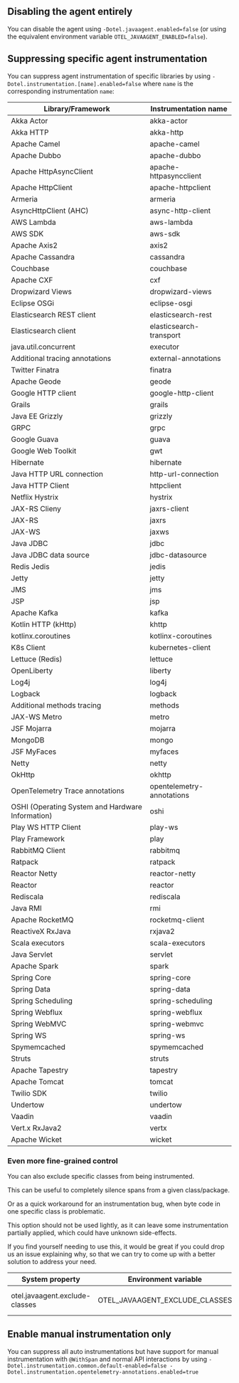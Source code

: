 ## Disabling the agent entirely

You can disable the agent using `-Dotel.javaagent.enabled=false`
(or using the equivalent environment variable `OTEL_JAVAAGENT_ENABLED=false`).

## Suppressing specific agent instrumentation

You can suppress agent instrumentation of specific libraries by using
`-Dotel.instrumentation.[name].enabled=false` where `name` is the corresponding instrumentation `name`:

| Library/Framework | Instrumentation name |
|-------------------|----------------------|
| Akka Actor | akka-actor|
| Akka HTTP | akka-http|
| Apache Camel | apache-camel|
| Apache Dubbo | apache-dubbo|
| Apache HttpAsyncClient | apache-httpasyncclient|
| Apache HttpClient | apache-httpclient|
| Armeria | armeria|
| AsyncHttpClient (AHC) | async-http-client|
| AWS Lambda | aws-lambda|
| AWS SDK | aws-sdk|
| Apache Axis2 | axis2|
| Apache Cassandra | cassandra|
| Couchbase | couchbase|
| Apache CXF | cxf|
| Dropwizard Views | dropwizard-views |
| Eclipse OSGi | eclipse-osgi |
| Elasticsearch REST client | elasticsearch-rest|
| Elasticsearch client | elasticsearch-transport|
| java.util.concurrent | executor |
| Additional tracing annotations | external-annotations |
| Twitter Finatra | finatra|
| Apache Geode | geode|
| Google HTTP client | google-http-client|
| Grails | grails|
| Java EE Grizzly | grizzly|
| GRPC | grpc|
| Google Guava | guava|
| Google Web Toolkit | gwt|
| Hibernate | hibernate|
| Java HTTP URL connection | http-url-connection |
| Java HTTP Client | httpclient |
| Netflix Hystrix | hystrix|
| JAX-RS Clieny | jaxrs-client|
| JAX-RS | jaxrs|
| JAX-WS | jaxws|
| Java JDBC | jdbc |
| Java JDBC data source | jdbc-datasource |
| Redis Jedis | jedis|
| Jetty | jetty|
| JMS | jms|
| JSP | jsp |
| Apache Kafka | kafka |
| Kotlin HTTP (kHttp) | khttp |
| kotlinx.coroutines | kotlinx-coroutines |
| K8s Client | kubernetes-client|
| Lettuce (Redis) | lettuce|
| OpenLiberty | liberty |
| Log4j | log4j|
| Logback | logback|
| Additional methods tracing | methods |
| JAX-WS Metro | metro|
| JSF Mojarra | mojarra|
| MongoDB | mongo |
| JSF MyFaces | myfaces|
| Netty | netty|
| OkHttp | okhttp|
| OpenTelemetry Trace annotations | opentelemetry-annotations |
| OSHI (Operating System and Hardware Information) | oshi |
| Play WS HTTP Client | play-ws|
| Play Framework | play|
| RabbitMQ Client | rabbitmq|
| Ratpack | ratpack|
| Reactor Netty | reactor-netty|
| Reactor | reactor|
| Rediscala | rediscala|
| Java RMI | rmi|
| Apache RocketMQ | rocketmq-client|
| ReactiveX RxJava | rxjava2 |
| Scala executors | scala-executors |
| Java Servlet | servlet|
| Apache Spark | spark|
| Spring Core | spring-core|
| Spring Data | spring-data|
| Spring Scheduling | spring-scheduling|
| Spring Webflux | spring-webflux|
| Spring WebMVC | spring-webmvc|
| Spring WS | spring-ws|
| Spymemcached | spymemcached|
| Struts | struts|
| Apache Tapestry | tapestry|
| Apache Tomcat | tomcat|
| Twilio SDK | twilio|
| Undertow | undertow|
| Vaadin | vaadin|
| Vert.x RxJava2 | vertx |
| Apache Wicket | wicket|

### Even more fine-grained control

You can also exclude specific classes from being instrumented.

This can be useful to completely silence spans from a given class/package.

Or as a quick workaround for an instrumentation bug, when byte code in one specific class is problematic.

This option should not be used lightly, as it can leave some instrumentation partially applied,
which could have unknown side-effects.

If you find yourself needing to use this, it would be great if you could drop us an issue explaining why,
so that we can try to come up with a better solution to address your need.

| System property                | Environment variable           | Purpose                                                                                           |
|--------------------------------|--------------------------------|---------------------------------------------------------------------------------------------------|
| otel.javaagent.exclude-classes | OTEL_JAVAAGENT_EXCLUDE_CLASSES | Suppresses all instrumentation for specific classes, format is "my.package.MyClass,my.package2.*" |

## Enable manual instrumentation only

You can suppress all auto instrumentations but have support for manual instrumentation with `@WithSpan` and normal API interactions by using
`-Dotel.instrumentation.common.default-enabled=false -Dotel.instrumentation.opentelemetry-annotations.enabled=true`
